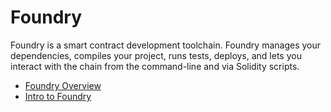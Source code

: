 # Foundry

Foundry is a smart contract development toolchain. Foundry manages your dependencies, compiles your project, runs tests, deploys, and lets you interact with the chain from the command-line and via Solidity scripts.

- [Foundry Overview](https://book.getfoundry.sh/)
- [Intro to Foundry](https://youtu.be/fNMfMxGxeag)

